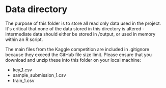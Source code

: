 # Data directory

The purpose of this folder is to store all read only data used in the project. It's critical that none of the data stored in this directory is altered - intermediate data should either be stored in /output, or used in memory within an R script.

The main files from the Kaggle competition are included in .gitignore because they exceed the GitHub file size limit. Please ensure that you download and unzip these into this folder on your local machine:
 - key_1.csv
 - sample_submission_1.csv
 - train_1.csv

